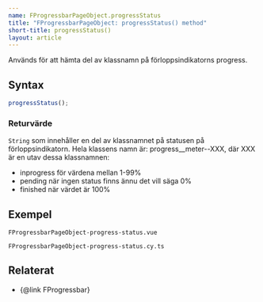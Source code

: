 ```yaml
---
name: FProgressbarPageObject.progressStatus
title: "FProgressbarPageObject: progressStatus() method"
short-title: progressStatus()
layout: article
---
```


Används för att hämta del av klassnamn på förloppsindikatorns progress.

## Syntax

```ts
progressStatus();
```

### Returvärde

`String` som innehåller en del av klassnamnet på statusen på förloppsindikatorn.
Hela klassens namn är: progress\_\_meter--XXX, där XXX är en utav dessa klassnamnen:

- inprogress
  för värdena mellan 1-99%
- pending
  när ingen status finns ännu det vill säga 0%
- finished
  när värdet är 100%

## Exempel

```import static
FProgressbarPageObject-progress-status.vue
```

```import
FProgressbarPageObject-progress-status.cy.ts
```

## Relaterat

- {@link FProgressbar}
